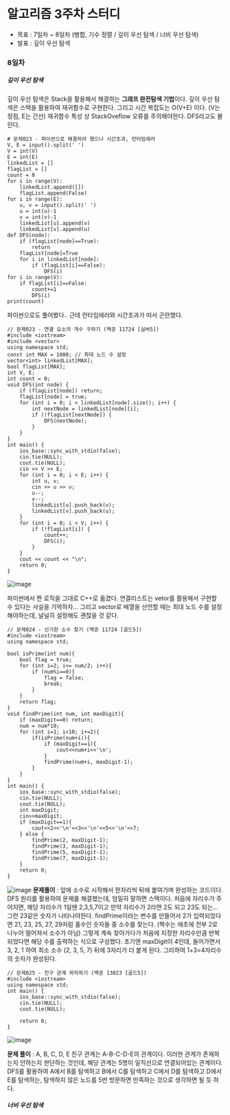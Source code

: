 # 알고리즘 3주차 스터디
- 목표 : 7일차 ~ 8일차 (병합, 기수 정렬 / 깊이 우선 탐색 / 너비 우선 탐색)
- 발표 : 깊이 우선 탐색
### 8일차
##### 깊이 우선 탐색
깊이 우선 탐색은 Stack을 활용해서 해결하는 **그래프 완전탐색 기법**이다. 깊이 우선 탐색은 스택을 활용하여 재귀함수로 구현한다. 그리고 시간 복잡도는 O(V+E) 이다. (V는 정점, E는 간선) 재귀함수 특성 상 StackOveflow 오류를 주의해야한다. DFS라고도 불린다. 
```
# 문제023 - 파이썬으로 해결하려 했으나 시간초과, 런타임에러
V, E = input().split(' ')
V = int(V)
E = int(E)
linkedList = []
flagList = []
count = 0
for i in range(V):
    linkedList.append([])
    flagList.append(False)
for i in range(E):
    u, v = input().split(' ')
    u = int(u)-1
    v = int(v)-1
    linkedList[u].append(v)
    linkedList[v].append(u)
def DFS(node):
    if (flagList[node]==True):
        return
    flagList[node]=True
    for i in linkedList[node]:
        if (flagList[i]==False):
            DFS(i)
for i in range(V):
    if flagList[i]==False:
        count+=1
        DFS(i)
print(count)
```
파이썬으로도 풀어봤다.. 근데 런타임에러와 시간초과가 떠서 곤란했다.
```
// 문제023 - 연결 요소의 개수 구하기 (백준 11724 [실버5])
#include <iostream>
#include <vector>
using namespace std;
const int MAX = 1000; // 최대 노드 수 설정
vector<int> linkedList[MAX];
bool flagList[MAX];
int V, E;
int count = 0;
void DFS(int node) {
    if (flagList[node]) return;
    flagList[node] = true;
    for (int i = 0; i < linkedList[node].size(); i++) {
        int nextNode = linkedList[node][i];
        if (!flagList[nextNode]) {
            DFS(nextNode);
        }
    }
}
int main() {
    ios_base::sync_with_stdio(false);
    cin.tie(NULL);
    cout.tie(NULL);
    cin >> V >> E;
    for (int i = 0; i < E; i++) {
        int u, v;
        cin >> u >> v;
        u--;
        v--;
        linkedList[u].push_back(v);
        linkedList[v].push_back(u);
    }
    for (int i = 0; i < V; i++) {
        if (!flagList[i]) {
            count++;
            DFS(i);
        }
    }
    cout << count << "\n";
    return 0;
}
```
![image](https://github.com/ChaeDoll/TIL/assets/108540812/8e5b3692-3cff-40ca-b350-716d429ace4b)

파이썬에서 짠 로직을 그대로 C++로 옮겼다. 연결리스트는 vetor를 활용해서 구현할 수 있다는 사실을 기억하자... 그리고 vector로 배열을 선언할 때는 최대 노드 수를 설정해야하는데, 널널히 설정해도 괜찮을 것 같다.

```
// 문제024 - 신기한 소수 찾기 (백준 11724 [골드5])
#include <iostream>
using namespace std;

bool isPrime(int num){
    bool flag = true;
	for (int i=2; i<= num/2; i++){
		if (num%i==0){
		    flag = false;
		    break;
		}
	}
	return flag;
}
void findPrime(int num, int maxDigit){
	if (maxDigit==0) return;
	num = num*10;
	for (int i=1; i<10; i+=2){
		if(isPrime(num+i)){
		    if (maxDigit==1){
			    cout<<num+i<<'\n';
		    }
			findPrime(num+i, maxDigit-1);
		}
	}
}
int main() {
    ios_base::sync_with_stdio(false);
    cin.tie(NULL);
    cout.tie(NULL);
	int maxDigit;
	cin>>maxDigit;
	if (maxDigit==1){
	    cout<<2<<'\n'<<3<<'\n'<<5<<'\n'<<7;
	} else {
		findPrime(2, maxDigit-1);
		findPrime(3, maxDigit-1);
		findPrime(5, maxDigit-1);
		findPrime(7, maxDigit-1);	
	}
    return 0;
}
```
![image](https://github.com/ChaeDoll/TIL/assets/108540812/0011b72b-ba0b-4dd3-8d57-baaa2f8c97e1)
**문제풀이** : 앞에 소수로 시작해서 한자리씩 뒤에 붙여가며 완성하는 코드이다.  DFS 원리를 활용하여 문제를 해결했는데, 엄밀히 말하면 스택이다. 처음에 자리수가 주어지면, 해당 자리수가 1일땐 2,3,5,7이고 만약 자리수가 2라면 2도 되고 23도 되는... 그런 23같은 숫자가 나타나야한다.
findPrime이라는 변수를 만들어서 2가 입력되었다면 21, 23, 25, 27, 29처럼 홀수인 숫자들 중 소수를 찾는다. (짝수는 애초에 전부 2로 나누어 떨어져서 소수가 아님) 그렇게 계속 찾아가다가 처음에 지정한 자리수만큼 반복되었다면 해당 수를 출력하는 식으로 구성했다. 초기엔 maxDigit이 4인데, 들어가면서 3, 2, 1 하여 최소 소수 (2, 3, 5, 7) 뒤에 3자리가 더 붙게 된다. 그리하여 1+3=4자리수의 숫자가 완성된다.

```
// 문제025 - 친구 관계 파악하기 (백준 13023 [골드5])
#include <iostream>
using namespace std;
int main() {
    ios_base::sync_with_stdio(false);
    cin.tie(NULL);
    cout.tie(NULL);
    
    return 0;
}
```
![image](https://github.com/ChaeDoll/TIL/assets/108540812/88095885-90ad-4b08-a73b-018a880b71bd)

**문제 풀이** : A, B, C, D, E 친구 관계는 A-B-C-D-E의 관계이다. 이러한 관계가 존재하는지 안하는지 판단하는 것인데, 해당 관계는 5명이 일직선으로 연결되어있는 관계이다. DFS를 활용하여 A에서 B를 탐색하고 B에서 C를 탐색하고 C에서 D를 탐색하고 D에서 E를 탐색하는, 탐색하지 않은 노드를 5번 방문하면 만족하는 것으로 생각하면 될 듯 하다. 
##### 너비 우선 탐색
